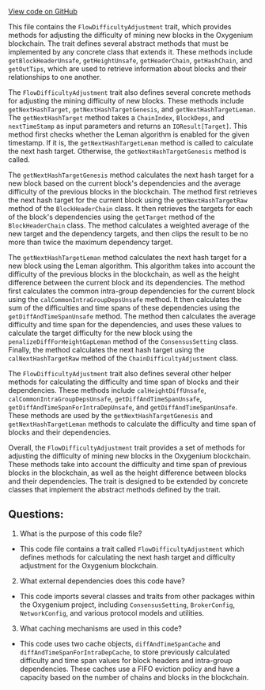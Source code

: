 [View code on GitHub](https://github.com/oxygenium/oxygenium/flow/src/main/scala/org/oxygenium/flow/core/FlowDifficultyAdjustment.scala)

This file contains the `FlowDifficultyAdjustment` trait, which provides methods for adjusting the difficulty of mining new blocks in the Oxygenium blockchain. The trait defines several abstract methods that must be implemented by any concrete class that extends it. These methods include `getBlockHeaderUnsafe`, `getHeightUnsafe`, `getHeaderChain`, `getHashChain`, and `getOutTips`, which are used to retrieve information about blocks and their relationships to one another.

The `FlowDifficultyAdjustment` trait also defines several concrete methods for adjusting the mining difficulty of new blocks. These methods include `getNextHashTarget`, `getNextHashTargetGenesis`, and `getNextHashTargetLeman`. The `getNextHashTarget` method takes a `ChainIndex`, `BlockDeps`, and `nextTimeStamp` as input parameters and returns an `IOResult[Target]`. This method first checks whether the Leman algorithm is enabled for the given timestamp. If it is, the `getNextHashTargetLeman` method is called to calculate the next hash target. Otherwise, the `getNextHashTargetGenesis` method is called.

The `getNextHashTargetGenesis` method calculates the next hash target for a new block based on the current block's dependencies and the average difficulty of the previous blocks in the blockchain. The method first retrieves the next hash target for the current block using the `getNextHashTargetRaw` method of the `BlockHeaderChain` class. It then retrieves the targets for each of the block's dependencies using the `getTarget` method of the `BlockHeaderChain` class. The method calculates a weighted average of the new target and the dependency targets, and then clips the result to be no more than twice the maximum dependency target.

The `getNextHashTargetLeman` method calculates the next hash target for a new block using the Leman algorithm. This algorithm takes into account the difficulty of the previous blocks in the blockchain, as well as the height difference between the current block and its dependencies. The method first calculates the common intra-group dependencies for the current block using the `calCommonIntraGroupDepsUnsafe` method. It then calculates the sum of the difficulties and time spans of these dependencies using the `getDiffAndTimeSpanUnsafe` method. The method then calculates the average difficulty and time span for the dependencies, and uses these values to calculate the target difficulty for the new block using the `penalizeDiffForHeightGapLeman` method of the `ConsensusSetting` class. Finally, the method calculates the next hash target using the `calNextHashTargetRaw` method of the `ChainDifficultyAdjustment` class.

The `FlowDifficultyAdjustment` trait also defines several other helper methods for calculating the difficulty and time span of blocks and their dependencies. These methods include `calHeightDiffUnsafe`, `calCommonIntraGroupDepsUnsafe`, `getDiffAndTimeSpanUnsafe`, `getDiffAndTimeSpanForIntraDepUnsafe`, and `getDiffAndTimeSpanUnsafe`. These methods are used by the `getNextHashTargetGenesis` and `getNextHashTargetLeman` methods to calculate the difficulty and time span of blocks and their dependencies.

Overall, the `FlowDifficultyAdjustment` trait provides a set of methods for adjusting the difficulty of mining new blocks in the Oxygenium blockchain. These methods take into account the difficulty and time span of previous blocks in the blockchain, as well as the height difference between blocks and their dependencies. The trait is designed to be extended by concrete classes that implement the abstract methods defined by the trait.
## Questions: 
 1. What is the purpose of this code file?
- This code file contains a trait called `FlowDifficultyAdjustment` which defines methods for calculating the next hash target and difficulty adjustment for the Oxygenium blockchain.

2. What external dependencies does this code have?
- This code imports several classes and traits from other packages within the Oxygenium project, including `ConsensusSetting`, `BrokerConfig`, `NetworkConfig`, and various protocol models and utilities.

3. What caching mechanisms are used in this code?
- This code uses two cache objects, `diffAndTimeSpanCache` and `diffAndTimeSpanForIntraDepCache`, to store previously calculated difficulty and time span values for block headers and intra-group dependencies. These caches use a FIFO eviction policy and have a capacity based on the number of chains and blocks in the blockchain.